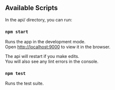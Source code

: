 ## Available Scripts

In the api/ directory, you can run:

### `npm start`

Runs the app in the development mode.\
Open [http://localhost:9000](http://localhost:9000) to view it in the browser.

The api will restart if you make edits.\
You will also see any lint errors in the console.

### `npm test`

Runs the test suite.